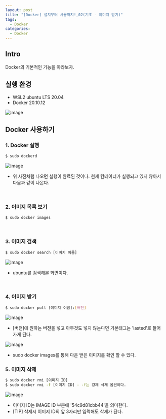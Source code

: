```yaml
---
layout: post
title: "[Docker] 설치부터 사용까지!_02(기초 - 이미지 받기)"
tags: 
  - Docker
categories:
  - Docker
---
```


## Intro
Docker의 기본적인 기능을 아라보자.

## 실행 환경
- WSL2 ubuntu LTS 20.04
- Docker 20.10.12

![image](https://user-images.githubusercontent.com/51642448/152668784-9f8103f9-6d13-467b-9b6d-9891fa332fae.png)

## Docker 사용하기

### 1. Docker 실행 
```bash
$ sudo dockerd
```
![image](https://user-images.githubusercontent.com/51642448/152669388-425f92fd-a42c-49e5-b51c-296fac82ce3b.png)
- 위 사진처럼 나오면 실행이 완료된 것이다. 현제 컨테이너가 실행되고 있지 않아서 다음과 같이 나온다.
<br/>

### 2. 이미지 목록 보기
```bash 
$ sudo docker images
```
<br/>

### 3. 이미지 검색
```bash
$ sudo docker search [이미지 이름]
```
![image](https://user-images.githubusercontent.com/51642448/152669469-d097c015-5721-46f9-bef1-d3f13c74da09.png)
  - ubuntu를 검색해본 화면이다. 
<br/>


### 4. 이미지 받기
```bash
$ sudo docker pull [이미지 이름]:[버전]
```
![image](https://user-images.githubusercontent.com/51642448/152669518-496b1e6c-6fb1-48e8-96e0-e993f11a3b9b.png)
- [버전]에 원하는 버전을 넣고 아무것도 넣지 않는다면 기본태그는 'lasted'로 들어가게 된다.

![image](https://user-images.githubusercontent.com/51642448/152669587-5d7f48da-cde5-461b-a3ae-34ffc5997ab4.png)
- sudo docker images를 통해 다운 받은 이미지를 확인 할 수 있다.

### 5. 이미지 삭제
```bash
$ sudo docker rmi [이미지 ID]
$ sudo docker rmi -f [이미지 ID] - -f는 강제 삭제 옵션이다.
```
![image](https://user-images.githubusercontent.com/51642448/152669764-5eaa04bd-5085-452b-b68a-dabf4df5342d.png)
- 이미지 ID는 IMAGE ID 부분에 '54c9d81cbb44'을 의미한다.
- [TIP] 삭제시 이미지 ID의 앞 3자리만 입력해도 삭제가 된다.